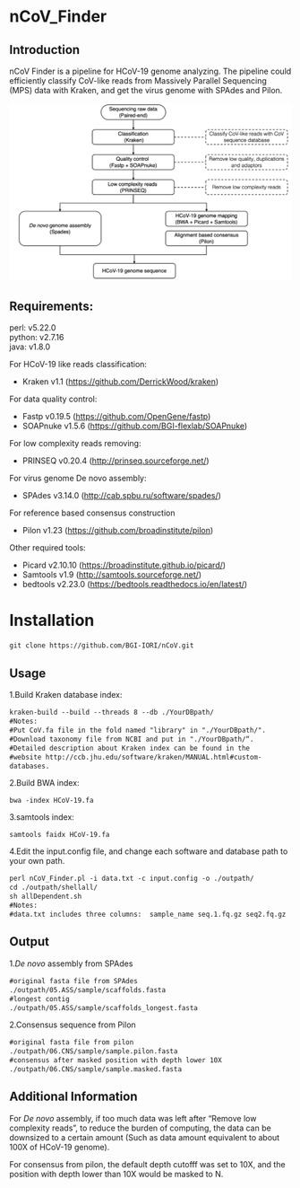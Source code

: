 # nCoV_Finder

## Introduction
nCoV Finder is a pipeline for HCoV-19 genome analyzing. The pipeline could  efficiently classify CoV-like reads from Massively Parallel Sequencing (MPS) data with Kraken, and get the virus genome with SPAdes and Pilon.

![Image](https://github.com/BGI-IORI/nCoV/blob/master/Image.png)

## Requirements:
perl: v5.22.0  
python: v2.7.16   
java: v1.8.0  

For HCoV-19 like reads classification:  
* Kraken v1.1 (https://github.com/DerrickWood/kraken)  

For data quality control:  
* Fastp v0.19.5 (https://github.com/OpenGene/fastp)
* SOAPnuke v1.5.6 (https://github.com/BGI-flexlab/SOAPnuke)  

For low complexity reads removing:
* PRINSEQ v0.20.4 (http://prinseq.sourceforge.net/)  

For virus genome De novo assembly:  
* SPAdes v3.14.0 (http://cab.spbu.ru/software/spades/)  

For reference based consensus construction
* Pilon v1.23 (https://github.com/broadinstitute/pilon)  

Other required tools:  
* Picard v2.10.10 (https://broadinstitute.github.io/picard/)
* Samtools v1.9 (http://samtools.sourceforge.net/)
* bedtools v2.23.0 (https://bedtools.readthedocs.io/en/latest/)

# Installation
```
git clone https://github.com/BGI-IORI/nCoV.git
```

## Usage
1.Build Kraken database index:
```
kraken-build --build --threads 8 --db ./YourDBpath/ 
#Notes: 
#Put CoV.fa file in the fold named "library" in "./YourDBpath/". 
#Download taxonomy file from NCBI and put in "./YourDBpath/“. 
#Detailed description about Kraken index can be found in the 
#website http://ccb.jhu.edu/software/kraken/MANUAL.html#custom-databases.
```
2.Build BWA index:
```
bwa -index HCoV-19.fa
```
3.samtools index:
```
samtools faidx HCoV-19.fa
```

4.Edit the input.config file, and change each software and database path to your own path.
```
perl nCoV_Finder.pl -i data.txt -c input.config -o ./outpath/
cd ./outpath/shellall/
sh allDependent.sh
#Notes: 
#data.txt includes three columns:  sample_name seq.1.fq.gz seq2.fq.gz
```
## Output
1.*De novo* assembly from SPAdes
```
#original fasta file from SPAdes
./outpath/05.ASS/sample/scaffolds.fasta   
#longest contig
./outpath/05.ASS/sample/scaffolds_longest.fasta 
```
2.Consensus sequence from Pilon
```
#original fasta file from pilon
./outpath/06.CNS/sample/sample.pilon.fasta 
#consensus after masked position with depth lower 10X
./outpath/06.CNS/sample/sample.masked.fasta
```
## Additional Information
For *De novo* assembly, if too much data was left after “Remove low complexity reads”, to reduce the burden of computing, the data can be downsized to a certain amount (Such as data amount equivalent to about 100X of HCoV-19 genome).

For consensus from pilon, the default depth cutofff was set to 10X, and the position with depth lower than 10X would be masked to N.
